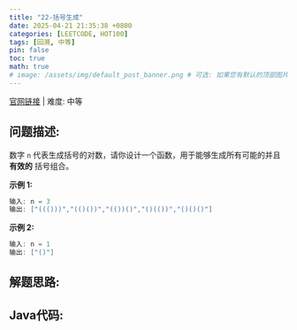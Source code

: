 ```yaml
---
title: "22-括号生成"
date: 2025-04-21 21:35:38 +0800
categories: [LEETCODE, HOT100]
tags: [回溯, 中等]
pin: false
toc: true
math: true
# image: /assets/img/default_post_banner.png # 可选: 如果您有默认的顶部图片，取消注释并修改路径
---
```


[官网链接](https://leetcode.cn/problems/generate-parentheses/) \| 难度: 中等

## 问题描述: 

数字 `n` 代表生成括号的对数，请你设计一个函数，用于能够生成所有可能的并且 **有效的** 括号组合。

**示例 1:**

```java
输入: n = 3
输出: ["((()))","(()())","(())()","()(())","()()()"]
```

**示例 2:**

```java
输入: n = 1
输出: ["()"]
```

## 解题思路: 



## Java代码: 

